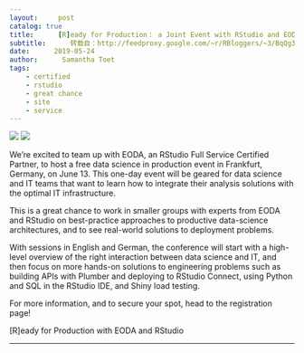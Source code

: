 ```yaml
---
layout:     post
catalog: true
title:      [R]eady for Production： a Joint Event with RStudio and EODA
subtitle:      转载自：http://feedproxy.google.com/~r/RBloggers/~3/BqQg3ezcQ4s/
date:      2019-05-24
author:      Samantha Toet
tags:
    - certified
    - rstudio
    - great chance
    - site
    - service
---
```






![](https://i0.wp.com/i.ibb.co/3CrNFGM/2019-05-16-eoda.png?w=456&is-pending-load=1#038;ssl=1)
![](https://i0.wp.com/i.ibb.co/3CrNFGM/2019-05-16-eoda.png?w=456&ssl=1)


We’re excited to team up with EODA, an RStudio Full Service Certified Partner, to host a free data science in production event in Frankfurt, Germany, on June 13. This one-day event will be geared for data science and IT teams that want to learn how to integrate their analysis solutions with the optimal IT infrastructure.

This is a great chance to work in smaller groups with experts from EODA and RStudio on best-practice approaches to productive data-science architectures, and to see real-world solutions to deployment problems.

With sessions in English and German, the conference will start with a high-level overview of the right interaction between data science and IT, and then focus on more hands-on solutions to engineering problems such as building APIs with Plumber and deploying to RStudio Connect, using Python and SQL in the RStudio IDE, and Shiny load testing.

For more information, and to secure your spot, head to the registration page!

[R]eady for Production with EODA and RStudio










---
